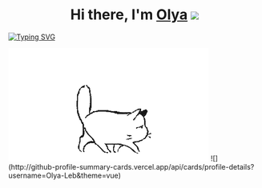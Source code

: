 <h1 align="center">Hi there, I'm <a href="https://github.com/Olya-Leb" target="_blank">Olya</a> 
<img src="https://github.com/blackcater/blackcater/raw/main/images/Hi.gif" height="32"/></h1>

<a href="https://git.io/typing-svg"><img src="https://readme-typing-svg.herokuapp.com?font=Fira+Code&weight=300&size=30&pause=1000&color=F76CDD&background=FFA2F46C&center=true&vCenter=true&width=910&lines=Student" alt="Typing SVG" /></a>

<img src="https://github.com/Olya-Leb/Olya-Leb/blob/main/cat.gif" alt="The Unlimited" widht="1000">
![](http://github-profile-summary-cards.vercel.app/api/cards/profile-details?username=Olya-Leb&theme=vue)
